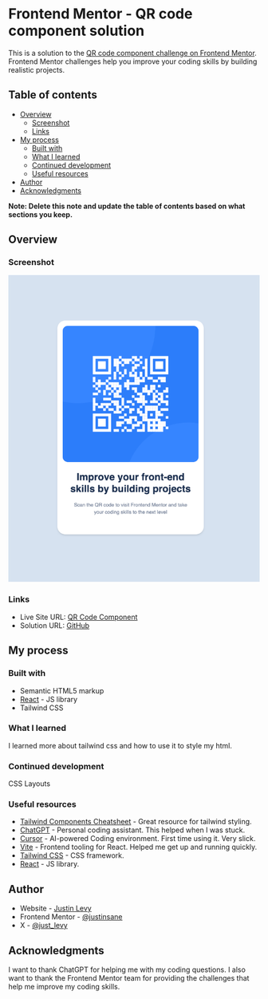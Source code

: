 # Frontend Mentor - QR code component solution

This is a solution to the [QR code component challenge on Frontend Mentor](https://www.frontendmentor.io/challenges/qr-code-component-iux_sIO_H). Frontend Mentor challenges help you improve your coding skills by building realistic projects.

## Table of contents

- [Overview](#overview)
  - [Screenshot](#screenshot)
  - [Links](#links)
- [My process](#my-process)
  - [Built with](#built-with)
  - [What I learned](#what-i-learned)
  - [Continued development](#continued-development)
  - [Useful resources](#useful-resources)
- [Author](#author)
- [Acknowledgments](#acknowledgments)

**Note: Delete this note and update the table of contents based on what sections you keep.**

## Overview

### Screenshot

![](./public/screenshot.png)

### Links

- Live Site URL: [QR Code Component](https://qr-code-component-kappa-mauve.vercel.app/)
- Solution URL: [GitHub](https://github.com/justinsane/qrCodeComponent)

## My process

### Built with

- Semantic HTML5 markup
- [React](https://reactjs.org/) - JS library
- Tailwind CSS

### What I learned

I learned more about tailwind css and how to use it to style my html.

### Continued development

CSS Layouts

### Useful resources

- [Tailwind Components Cheatsheet](https://tailwindcomponents.com/cheatsheet/) - Great resource for tailwind styling.
- [ChatGPT](https://chatgpt.com/) - Personal coding assistant. This helped when I was stuck.
- [Cursor](https://www.trycursor.com/) - AI-powered Coding environment. First time using it. Very slick.
- [Vite](https://vitejs.dev/) - Frontend tooling for React. Helped me get up and running quickly.
- [Tailwind CSS](https://tailwindcss.com/) - CSS framework.
- [React](https://reactjs.org/) - JS library.

## Author

- Website - [Justin Levy](https://justlevy.com)
- Frontend Mentor - [@justinsane](https://www.frontendmentor.io/profile/justinsane)
- X - [@just_levy](https://www.twitter.com/just_levy)

## Acknowledgments

I want to thank ChatGPT for helping me with my coding questions. I also want to thank the Frontend Mentor team for providing the challenges that help me improve my coding skills.
